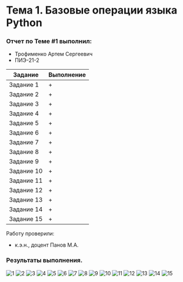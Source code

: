 # Тема 1. Базовые операции языка Python
### Отчет по Теме #1 выполнил:
- Трофименко Артем Сергеевич
- ПИЭ-21-2

| Задание | Выполнение |
| ------ | ------ |
| Задание 1 | + |
| Задание 2 | + |
| Задание 3 | + |
| Задание 4 | + |
| Задание 5 | + |
| Задание 6 | + |
| Задание 7 | + |
| Задание 8 | + |
| Задание 9 | + |
| Задание 10 | + |
| Задание 11 | + |
| Задание 12 | + |
| Задание 13 | + |
| Задание 14 | + |
| Задание 15 | + |

Работу проверили:
- к.э.н., доцент Панов М.А.

### Результаты выполнения.

![1](https://github.com/legendarykk/Programmnaya_Inzheneriya/assets/146570109/d27f100c-afce-4057-a304-4dd56d5c09b8)
![2](https://github.com/legendarykk/Programmnaya_Inzheneriya/assets/146570109/a48ef2a0-3c56-4341-b4ee-bb34626178a1)
![3](https://github.com/legendarykk/Programmnaya_Inzheneriya/assets/146570109/7bf87616-d06e-4cfa-9547-77ef5011edbe)
![4](https://github.com/legendarykk/Programmnaya_Inzheneriya/assets/146570109/2730b3b9-9013-4239-9216-55977440c585)
![5](https://github.com/legendarykk/Programmnaya_Inzheneriya/assets/146570109/d8c0b95d-4dc1-43b5-8a56-96ab7b18a285)
![6](https://github.com/legendarykk/Programmnaya_Inzheneriya/assets/146570109/5f804fbb-56d0-40fc-b14b-f660a36d203f)
![7](https://github.com/legendarykk/Programmnaya_Inzheneriya/assets/146570109/203bff7c-896f-40c1-9ea2-0f517bcd191e)
![8](https://github.com/legendarykk/Programmnaya_Inzheneriya/assets/146570109/708c940f-5ce4-49db-855c-05c23a36c305)
![9](https://github.com/legendarykk/Programmnaya_Inzheneriya/assets/146570109/35a0277b-d3d9-4b68-8094-d06ffcaffd3b)
![10](https://github.com/legendarykk/Programmnaya_Inzheneriya/assets/146570109/a55e1075-ff20-404c-8af0-21de4a88da98)
![11](https://github.com/legendarykk/Programmnaya_Inzheneriya/assets/146570109/0d338c7f-01bb-4f8d-b41c-104652fffc57)
![12](https://github.com/legendarykk/Programmnaya_Inzheneriya/assets/146570109/c0f2f5fd-43ee-4281-a66e-477d9204450c)
![13](https://github.com/legendarykk/Programmnaya_Inzheneriya/assets/146570109/3e553b72-f308-4509-a29f-634d26e3eecf)
![14](https://github.com/legendarykk/Programmnaya_Inzheneriya/assets/146570109/dbfbfe16-3b42-4ef7-9ba7-3e9af10e95b8)
![15](https://github.com/legendarykk/Programmnaya_Inzheneriya/assets/146570109/93af9025-a27c-4515-840b-8f194bea13f5)
